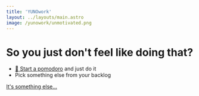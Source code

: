 ```yaml
---
title: 'YUNOwork'
layout: ../layouts/main.astro
image: /yunowork/unmotivated.png
---
```


# So you just don't feel like doing that?

- [🍅 Start a pomodoro](https://pomofocus.io/) and just do it
- Pick something else from your backlog

[It's something else...](/)
